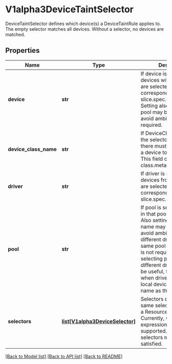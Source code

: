 # V1alpha3DeviceTaintSelector

DeviceTaintSelector defines which device(s) a DeviceTaintRule applies to. The empty selector matches all devices. Without a selector, no devices are matched.
## Properties
Name | Type | Description | Notes
------------ | ------------- | ------------- | -------------
**device** | **str** | If device is set, only devices with that name are selected. This field corresponds to slice.spec.devices[].name.  Setting also driver and pool may be required to avoid ambiguity, but is not required. | [optional] 
**device_class_name** | **str** | If DeviceClassName is set, the selectors defined there must be satisfied by a device to be selected. This field corresponds to class.metadata.name. | [optional] 
**driver** | **str** | If driver is set, only devices from that driver are selected. This fields corresponds to slice.spec.driver. | [optional] 
**pool** | **str** | If pool is set, only devices in that pool are selected.  Also setting the driver name may be useful to avoid ambiguity when different drivers use the same pool name, but this is not required because selecting pools from different drivers may also be useful, for example when drivers with node-local devices use the node name as their pool name. | [optional] 
**selectors** | [**list[V1alpha3DeviceSelector]**](V1alpha3DeviceSelector.md) | Selectors contains the same selection criteria as a ResourceClaim. Currently, CEL expressions are supported. All of these selectors must be satisfied. | [optional] 

[[Back to Model list]](../README.md#documentation-for-models) [[Back to API list]](../README.md#documentation-for-api-endpoints) [[Back to README]](../README.md)


